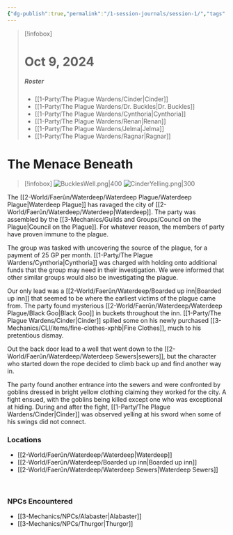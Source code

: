 ```yaml
---
{"dg-publish":true,"permalink":"/1-session-journals/session-1/","tags":["journal"],"created":"2025-02-22T18:03:19.711-05:00","updated":"2025-02-25T13:33:23.421-05:00"}
---
```


>[!infobox]
># Oct 9, 2024
>##### Roster
>- [[1-Party/The Plague Wardens/Cinder\|Cinder]]
>- [[1-Party/The Plague Wardens/Dr. Buckles\|Dr. Buckles]]
>- [[1-Party/The Plague Wardens/Cynthoria\|Cynthoria]]
>- [[1-Party/The Plague Wardens/Renan\|Renan]]
>- [[1-Party/The Plague Wardens/Jelma\|Jelma]]
>- [[1-Party/The Plague Wardens/Ragnar\|Ragnar]]
# The Menace Beneath




>[!infobox]
>![BucklesWell.png|400](/img/user/z_Assets/BucklesWell.png)
>![CinderYelling.png|300](/img/user/z_Assets/CinderYelling.png)

The [[2-World/Faerûn/Waterdeep/Waterdeep Plague/Waterdeep Plague\|Waterdeep Plague]] has ravaged the city of [[2-World/Faerûn/Waterdeep/Waterdeep\|Waterdeep]]. The party was assembled by the [[3-Mechanics/Guilds and Groups/Council on the Plague\|Council on the Plague]]. For whatever reason, the members of party have proven immune to the plague.

The group was tasked with uncovering the source of the plague, for a payment of 25 GP per month. [[1-Party/The Plague Wardens/Cynthoria\|Cynthoria]] was charged with holding onto additional funds that the group may need in their investigation. We were informed that other similar groups would also be investigating the plague.



Our only lead was a [[2-World/Faerûn/Waterdeep/Boarded up inn\|Boarded up inn]] that seemed to be where the earliest victims of the plague came from.  The party found mysterious [[2-World/Faerûn/Waterdeep/Waterdeep Plague/Black Goo\|Black Goo]] in buckets throughout the inn. [[1-Party/The Plague Wardens/Cinder\|Cinder]] spilled some on his newly purchased [[3-Mechanics/CLI/items/fine-clothes-xphb\|Fine Clothes]], much to his pretentious dismay.

Out the back door lead to a well that went down to the [[2-World/Faerûn/Waterdeep/Waterdeep Sewers\|sewers]], but the character who started down the rope decided to climb back up and find another way in.

The party found another entrance into the sewers and were confronted by goblins dressed in bright yellow clothing claiming they worked for the city. A fight ensued, with the goblins being killed except one who was exceptional at hiding. During and after the fight, [[1-Party/The Plague Wardens/Cinder\|Cinder]] was observed yelling at his sword when some of his swings did not connect.
<br>

### Locations

- [[2-World/Faerûn/Waterdeep/Waterdeep\|Waterdeep]]
- [[2-World/Faerûn/Waterdeep/Boarded up inn\|Boarded up inn]]
- [[2-World/Faerûn/Waterdeep/Waterdeep Sewers\|Waterdeep Sewers]]
<br>

### NPCs Encountered

- [[3-Mechanics/NPCs/Alabaster\|Alabaster]]
- [[3-Mechanics/NPCs/Thurgor\|Thurgor]]

